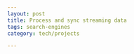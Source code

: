 ```yaml
---
layout: post
title: Process and sync streaming data
tags: search-engines
category: tech/projects

---
```


<script src="https://gist.github.com/selimslab/2fff1ce550949098f090ab85beaf3411.js"></script>